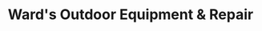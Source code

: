 ---
title: "Ward's Outdoor Equipment & Repair"
url: /dollar-bay/wards-outdoor-equipment-und-repair/
shop: Allgemein
---